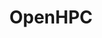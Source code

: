 ---
image: /assets/images/projects/openhpc.png
permalink: /engineering/projects/openhpc/
project_link_name: openhpc
project_url: https://openhpc.community/
statsAvailable: 'false'
title: OpenHPC
---